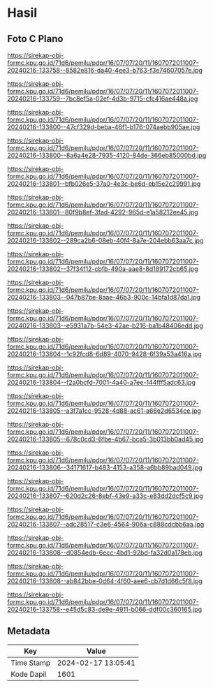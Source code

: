 # Hasil

## Foto C Plano

https://sirekap-obj-formc.kpu.go.id/71d6/pemilu/pdpr/16/07/07/20/11/1607072011007-20240216-133758--8582e816-da40-4ee3-b763-f3e74607057e.jpg

https://sirekap-obj-formc.kpu.go.id/71d6/pemilu/pdpr/16/07/07/20/11/1607072011007-20240216-133759--7bc8ef5a-02ef-4d3b-9715-cfc416ae448a.jpg

https://sirekap-obj-formc.kpu.go.id/71d6/pemilu/pdpr/16/07/07/20/11/1607072011007-20240216-133800--47cf329d-beba-46f1-b176-074aebb905ae.jpg

https://sirekap-obj-formc.kpu.go.id/71d6/pemilu/pdpr/16/07/07/20/11/1607072011007-20240216-133800--8a6a4e28-7935-4120-84de-366eb85000bd.jpg

https://sirekap-obj-formc.kpu.go.id/71d6/pemilu/pdpr/16/07/07/20/11/1607072011007-20240216-133801--bfb026e5-37a0-4e3c-be6d-eb15e2c29991.jpg

https://sirekap-obj-formc.kpu.go.id/71d6/pemilu/pdpr/16/07/07/20/11/1607072011007-20240216-133801--80f9b8ef-3fad-4292-965d-e1a58212ee45.jpg

https://sirekap-obj-formc.kpu.go.id/71d6/pemilu/pdpr/16/07/07/20/11/1607072011007-20240216-133802--289ca2b6-08eb-40f4-8a7e-204ebb63aa7c.jpg

https://sirekap-obj-formc.kpu.go.id/71d6/pemilu/pdpr/16/07/07/20/11/1607072011007-20240216-133802--37f34f12-cbfb-490a-aae8-8d189172cb65.jpg

https://sirekap-obj-formc.kpu.go.id/71d6/pemilu/pdpr/16/07/07/20/11/1607072011007-20240216-133803--047b87be-8aae-46b3-900c-14bfa1d87da1.jpg

https://sirekap-obj-formc.kpu.go.id/71d6/pemilu/pdpr/16/07/07/20/11/1607072011007-20240216-133803--e5931a7b-54e3-42ae-b216-ba1b48406edd.jpg

https://sirekap-obj-formc.kpu.go.id/71d6/pemilu/pdpr/16/07/07/20/11/1607072011007-20240216-133804--1c92fcd8-6d89-4070-9428-6f39a53a416a.jpg

https://sirekap-obj-formc.kpu.go.id/71d6/pemilu/pdpr/16/07/07/20/11/1607072011007-20240216-133804--f2a0bcfd-7001-4a40-a7ee-144fff5adc63.jpg

https://sirekap-obj-formc.kpu.go.id/71d6/pemilu/pdpr/16/07/07/20/11/1607072011007-20240216-133805--a3f7a1cc-9528-4d88-ac61-a66e2d6534ce.jpg

https://sirekap-obj-formc.kpu.go.id/71d6/pemilu/pdpr/16/07/07/20/11/1607072011007-20240216-133805--678c0cd3-6fbe-4b67-bca5-3b013bb0ad45.jpg

https://sirekap-obj-formc.kpu.go.id/71d6/pemilu/pdpr/16/07/07/20/11/1607072011007-20240216-133806--34171617-b483-4153-a358-a6bb89bad049.jpg

https://sirekap-obj-formc.kpu.go.id/71d6/pemilu/pdpr/16/07/07/20/11/1607072011007-20240216-133807--620d2c26-8ebf-43e9-a33c-e83dd2dcf5c9.jpg

https://sirekap-obj-formc.kpu.go.id/71d6/pemilu/pdpr/16/07/07/20/11/1607072011007-20240216-133807--adc28517-c3e6-4564-906a-c888cdcbb6aa.jpg

https://sirekap-obj-formc.kpu.go.id/71d6/pemilu/pdpr/16/07/07/20/11/1607072011007-20240216-133808--d0854edb-6ecc-4bd1-92bd-fa32d0a178eb.jpg

https://sirekap-obj-formc.kpu.go.id/71d6/pemilu/pdpr/16/07/07/20/11/1607072011007-20240216-133808--ab842bbe-0d64-4f60-aee6-cb7d1d66c5f8.jpg

https://sirekap-obj-formc.kpu.go.id/71d6/pemilu/pdpr/16/07/07/20/11/1607072011007-20240216-133758--e45d5c83-de9e-4911-b066-ddf00c360165.jpg


## Metadata

| Key        | Value               |
| ---------- | ------------------- |
| Time Stamp | 2024-02-17 13:05:41 |
| Kode Dapil | 1601                |



